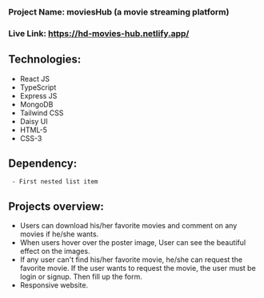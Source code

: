 ### Project Name: moviesHub (a movie streaming platform)
### Live Link: https://hd-movies-hub.netlify.app/

## Technologies:
- React JS
- TypeScript
- Express JS
- MongoDB
- Tailwind CSS
- Daisy UI
- HTML-5
- CSS-3
 ## Dependency:
     - First nested list item
## Projects overview:
- Users can download his/her favorite movies and comment on any movies if he/she wants.
- When users hover over the poster image, User can see the beautiful effect on the images.
- If any user can't find his/her favorite movie, he/she can request the favorite movie. If the
user wants to request the movie, the user must be login or signup. Then fill up the form.
- Responsive website.
